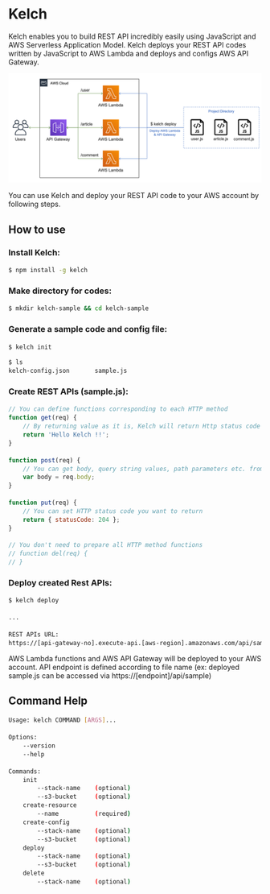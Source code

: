 # Kelch
Kelch enables you to build REST API incredibly easily using JavaScript and AWS Serverless Application Model. Kelch deploys your REST API codes written by JavaScript to AWS Lambda and deploys and configs AWS API Gateway.

![Kelch architecture](https://raw.githubusercontent.com/mahiya/kelch/master/doc/architecture.png "Kelch architecture")

You can use Kelch and deploy your REST API code to your AWS account by following steps.

## How to use

### Install Kelch:
```sh
$ npm install -g kelch
```

### Make directory for codes:
```sh
$ mkdir kelch-sample && cd kelch-sample
```

### Generate a sample code and config file:
```sh
$ kelch init
```
```sh
$ ls
kelch-config.json       sample.js
```

### Create REST APIs (sample.js):
```javascript
// You can define functions corresponding to each HTTP method
function get(req) {
    // By returning value as it is, Kelch will return Http status code 200 and body containing returned value
    return 'Hello Kelch !!';
}

function post(req) {
    // You can get body, query string values, path parameters etc. from req passed by Kelch
    var body = req.body;
}

function put(req) {
    // You can set HTTP status code you want to return
    return { statusCode: 204 };
}

// You don't need to prepare all HTTP method functions
// function del(req) {
// }
```

### Deploy created Rest APIs:
```sh
$ kelch deploy

...

REST APIs URL:
https://[api-gateway-no].execute-api.[aws-region].amazonaws.com/api/sample
```

AWS Lambda functions and AWS API Gateway will be deployed to your AWS account. API endpoint is defined according to file name (ex: deployed sample.js can be accessed via https://[endpoint]/api/sample)

## Command Help
```sh
Usage: kelch COMMAND [ARGS]...

Options:
    --version
    --help

Commands:
    init
        --stack-name    (optional)
        --s3-bucket     (optional)
    create-resource
        --name          (required)
    create-config
        --stack-name    (optional)
        --s3-bucket     (optional)
    deploy
        --stack-name    (optional)
        --s3-bucket     (optional)
    delete
        --stack-name    (optional)
```